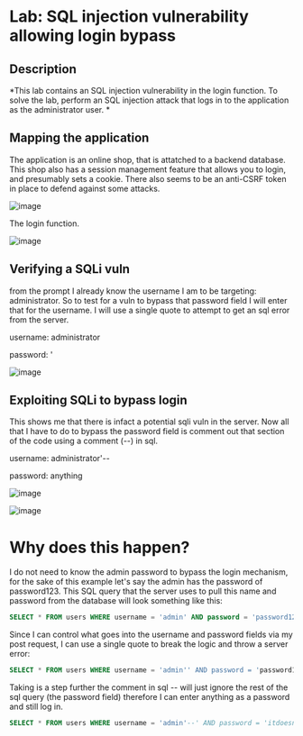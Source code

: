 # Lab: SQL injection vulnerability allowing login bypass

## Description

*This lab contains an SQL injection vulnerability in the login function. To solve the lab, perform an SQL injection attack that logs in to the application as the administrator user. *

## Mapping the application

The application is an online shop, that is attatched to a backend database. This shop also has a session management feature that allows you to login, and presumably sets a cookie. There also seems to be an anti-CSRF token in place to defend against some attacks.

![image](https://user-images.githubusercontent.com/83407557/167275243-f602daee-95b1-4b71-98b0-37074966cb3d.png)

The login function.

![image](https://user-images.githubusercontent.com/83407557/167275273-a50df281-7a71-4ca0-b74e-66e9bb0c6726.png)

## Verifying a SQLi vuln

from the prompt I already know the username I am to be targeting: administrator. So to test for a vuln to bypass that password field I will enter that for the username. I will use a single quote to attempt to get an sql error from the server.

username: administrator

password: '

![image](https://user-images.githubusercontent.com/83407557/167275381-f20b2c02-f1e1-47cb-9be3-ec0ae2cb97e3.png)

## Exploiting SQLi to bypass login

This shows me that there is infact a potential sqli vuln in the server. Now all that I have to do to bypass the password field is comment out that section of the code using a comment (--) in sql.

username: administrator'--

password: anything

![image](https://user-images.githubusercontent.com/83407557/167275693-83aabd8b-ada4-4a8c-8f26-c267a80c6529.png)

![image](https://user-images.githubusercontent.com/83407557/167275700-225b5a40-947a-4330-a100-d9613fcef2f7.png)

# Why does this happen?

I do not need to know the admin password to bypass the login mechanism, for the sake of this example let's say the admin has the password of password123. This SQL query that the server uses to pull this name and password from the database will look something like this:

```sql
SELECT * FROM users WHERE username = 'admin' AND password = 'password123'
```

Since I can control what goes into the username and password fields via my post request, I can use a single quote to break the logic and throw a server error:

```sql
SELECT * FROM users WHERE username = 'admin'' AND password = 'password123'
```

Taking is a step further the comment in sql -- will just ignore the rest of the sql query (the password field) therefore I can enter anything as a password and still log in.

```sql
SELECT * FROM users WHERE username = 'admin'--' AND password = 'itdoesntmatter'
```

